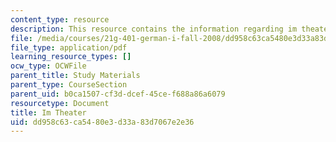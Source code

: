 ```yaml
---
content_type: resource
description: This resource contains the information regarding im theater.
file: /media/courses/21g-401-german-i-fall-2008/dd958c63ca5480e3d33a83d7067e2e36_MIT21G_401F08_theater.pdf
file_type: application/pdf
learning_resource_types: []
ocw_type: OCWFile
parent_title: Study Materials
parent_type: CourseSection
parent_uid: b0ca1507-cf3d-dcef-45ce-f688a86a6079
resourcetype: Document
title: Im Theater
uid: dd958c63-ca54-80e3-d33a-83d7067e2e36
---
```

